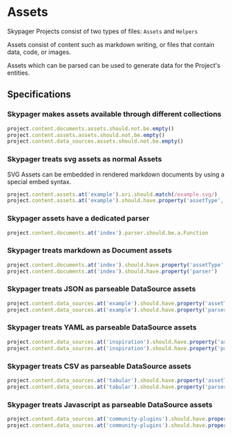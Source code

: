 # Assets

Skypager Projects consist of two types of files: `Assets` and `Helpers` 

Assets consist of content such as markdown writing, or files that contain data, code, or images.

Assets which can be parsed can be used to generate data for the Project's entities.

## Specifications

### Skypager makes assets available through different collections

```javascript
project.content.documents.assets.should.not.be.empty()
project.content.assets.assets.should.not.be.empty()
project.content.data_sources.assets.should.not.be.empty()
```

### Skypager treats svg assets as normal Assets

SVG Assets can be embedded in rendered markdown documents by using a special embed syntax.

```javascript
project.content.assets.at('example').uri.should.match(/example.svg/)
project.content.assets.at('example').should.have.property('assetType', 'asset')
```

### Skypager assets have a dedicated parser

```javascript
project.content.documents.at('index').parser.should.be.a.Function
```

### Skypager treats markdown as Document assets

```javascript
project.content.documents.at('index').should.have.property('assetType', 'document')
project.content.documents.at('index').should.have.property('parser')
```

### Skypager treats JSON as parseable DataSource assets 

```javascript
project.content.data_sources.at('example').should.have.property('assetType', 'DataSource')
project.content.data_sources.at('example').should.have.property('parser')
```

### Skypager treats YAML as parseable DataSource assets 

```javascript
project.content.data_sources.at('inspiration').should.have.property('assetType', 'DataSource')
project.content.data_sources.at('inspiration').should.have.property('parser')
```

### Skypager treats CSV as parseable DataSource assets 

```javascript
project.content.data_sources.at('tabular').should.have.property('assetType', 'DataSource')
project.content.data_sources.at('tabular').should.have.property('parser')
```

### Skypager treats Javascript as parseable DataSource assets 

```javascript
project.content.data_sources.at('community-plugins').should.have.property('assetType', 'DataSource')
project.content.data_sources.at('community-plugins').should.have.property('parser')
```
